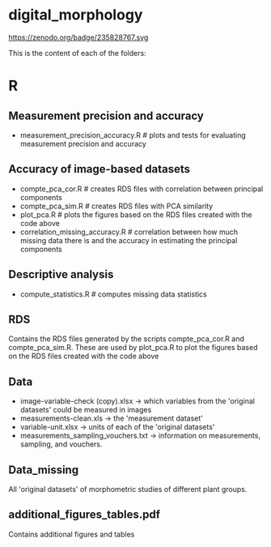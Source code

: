 # digital_morphology

https://zenodo.org/badge/235828767.svg

This is the content of each of the folders:


# R 

## Measurement precision and accuracy

- measurement_precision_accuracy.R # plots and tests for evaluating measurement precision and accuracy

## Accuracy of image-based datasets

- compte_pca_cor.R # creates RDS files with correlation between principal components
- compte_pca_sim.R # creates RDS files with PCA similarity
- plot_pca.R # plots the figures based on the RDS files created with the code above
- correlation_missing_accuracy.R # correlation between how much missing data there is and the accuracy in estimating the principal components

## Descriptive analysis

- compute_statistics.R # computes missing data statistics

## RDS 

Contains the RDS files generated by the scripts compte_pca_cor.R and compte_pca_sim.R.
These are used by plot_pca.R to plot the figures based on the RDS files created with the code above


## Data 

- image-variable-check (copy).xlsx  -> which variables from the 'original datasets' could be measured in images
- measurements-clean.xls  ->  the 'measurement dataset'
- variable-unit.xlsx  -> units of each of the 'original datasets'
- measurements_sampling_vouchers.txt -> information on measurements, sampling, and vouchers.

## Data_missing 

All 'original datasets' of morphometric studies of different plant groups.


## additional_figures_tables.pdf

Contains additional figures and tables 

